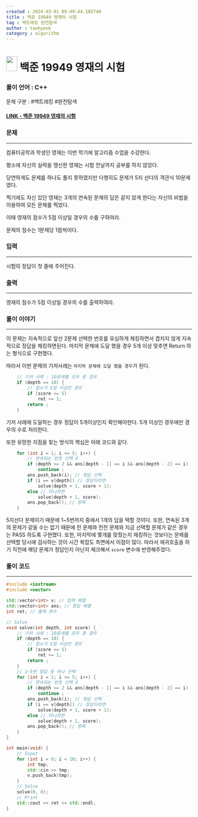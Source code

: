 ```yaml
---
created : 2024-03-01 09:49:44.165740
title : 백준 19949 영재의 시험
tag : 백트래킹 완전탐색
author : taehyeok
category : algorithm
---
```

# <img src="https://d2gd6pc034wcta.cloudfront.net/tier/9.svg" width="30" height="40"> 백준 19949 영재의 시험


### 풀이 언어 : C++

문제 구분 : #백트래킹 #완전탐색
#### [LINK - 백준 19949 영재의 시험](https://www.acmicpc.net/problem/19949)

### 문제

<hr>


컴퓨터공학과 학생인 영재는 이번 학기에 알고리즘 수업을 수강한다.

평소에 자신의 실력을 맹신한 영재는 시험 전날까지 공부를 하지 않았다.

당연하게도 문제를 하나도 풀지 못하였지만 다행히도 문제가 5지 선다의 객관식 10문제였다.

찍기에도 자신 있던 영재는 3개의 연속된 문제의 답은 같지 않게 한다는 자신의 비법을 이용하여 모든 문제를 찍었다.

이때 영재의 점수가 5점 이상일 경우의 수를 구하여라.

문제의 점수는 1문제당 1점씩이다.

### 입력

<hr>


시험의 정답이 첫 줄에 주어진다.
### 출력

<hr>


영재의 점수가 5점 이상일 경우의 수를 출력하여라.
### 풀이 이야기

<hr>


이 문제는 지속적으로 앞선 2문제 선택한 번호를 유심하게 체킹하면서 겹치지 않게 지속적으로 정답을 체킹하면된다. 마지막 문제에 도달 했을 경우 5개 이상 맞추면 Return 하는 형식으로 구현했다.

따라서 이번 문제의 기저사례는 `마지막 문제에 도달 했을 경우`가 된다.
```c++
    // 기저 사례 : 10문제를 모두 푼 경우
    if (depth == 10) {
        // 점수가 5점 이상인 경우
        if (score >= 5)
            ret += 1;
        return ;
    }
```
기저 사례에 도달하는 경우 정답이 5개이상인지 확인해야한다. 5개 이상인 경우에만 경우의 수로 처리한다.

또한 유망한 지점을 찾는 방식의 핵심은 아래 코드와 같다.
```c++
    for (int i = 1; i <= 5; i++) {
        // 연속되는 번호 선택 X
        if (depth >= 2 && ans[depth - 1] == i && ans[depth - 2] == i)
            continue ;
        ans.push_back(i); // 정답 선택
        if (i == v[depth]) // 정답이라면
            solve(depth + 1, score + 1);
        else // 아니라면
            solve(depth + 1, score);
        ans.pop_back(); // 원복
    }
```
5지선다 문제이기 때문에 1~5번까지 중에서 1개의 답을 택할 것이다. 또한, 연속된 3개의 문제가 같을 수는 없기 때문에 전 문제와 전전 문제와 지금 선택할 문제가 같은 경우는 PASS 하도록 구현했다. 또한, 마지막에 몇개를 맞췄는지 체킹하는 것보다는 문제를 선택할 당시에 검사하는 것이 시간 복잡도 측면에서 이점이 많다. 따라서 재귀호출을 하기 직전에 해당 문제가 정답인지 아닌지 체크해서 `score` 변수에 반영해주었다.

### 풀이 코드

<hr>


``` c++
#include <iostream>
#include <vector>

std::vector<int> v; // 입력 배열
std::vector<int> ans; // 정답 배열
int ret; // 출력 변수

// Solve
void solve(int depth, int score) {
    // 기저 사례 : 10문제를 모두 푼 경우
    if (depth == 10) {
        // 점수가 5점 이상인 경우
        if (score >= 5)
            ret += 1;
        return ;
    }
    // 1~5번 정답 중 하나 선택
    for (int i = 1; i <= 5; i++) {
        // 연속되는 번호 선택 X
        if (depth >= 2 && ans[depth - 1] == i && ans[depth - 2] == i)
            continue ;
        ans.push_back(i); // 정답 선택
        if (i == v[depth]) // 정답이라면
            solve(depth + 1, score + 1);
        else // 아니라면
            solve(depth + 1, score);
        ans.pop_back(); // 원복
    }
}

int main(void) {
    // Input
    for (int i = 0; i < 10; i++) {
        int tmp;
        std::cin >> tmp;
        v.push_back(tmp);        
    }
    // Solve
    solve(0, 0);
    // Print
    std::cout << ret << std::endl;
}
```
